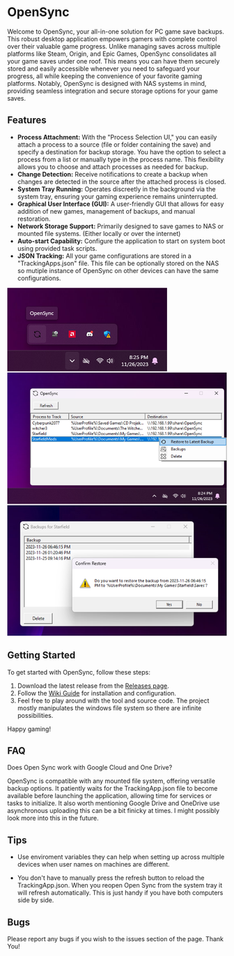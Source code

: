 # OpenSync

Welcome to OpenSync, your all-in-one solution for PC game save backups. This robust desktop application empowers gamers with complete control over their valuable game progress. Unlike managing saves across multiple platforms like Steam, Origin, and Epic Games, OpenSync consolidates all your game saves under one roof. This means you can have them securely stored and easily accessible whenever you need to safeguard your progress, all while keeping the convenience of your favorite gaming platforms. Notably, OpenSync is designed with NAS systems in mind, providing seamless integration and secure storage options for your game saves.

## Features

- **Process Attachment:** With the "Process Selection UI," you can easily attach a process to a source (file or folder containing the save) and specify a destination for backup storage. You have the option to select a process from a list or manually type in the process name. This flexibility allows you to choose and attach processes as needed for backup.
- **Change Detection:** Receive notifications to create a backup when changes are detected in the source after the attached process is closed.
- **System Tray Running:** Operates discreetly in the background via the system tray, ensuring your gaming experience remains uninterrupted.
- **Graphical User Interface (GUI):** A user-friendly GUI that allows for easy addition of new games, management of backups, and manual restoration.
- **Network Storage Support:** Primarily designed to save games to NAS or mounted file systems. (Either locally or over the internet)
- **Auto-start Capability:** Configure the application to start on system boot using provided task scripts.
- **JSON Tracking:** All your game configurations are stored in a "TrackingApps.json" file. This file can be optionally stored on the NAS so mutiple instance of OpenSync on other devices can have the same configurations.
<img src="https://github.com/mitch344/OpenSync/blob/main/DemoImages/SystemTray.png">

<img src="https://github.com/mitch344/OpenSync/blob/main/DemoImages/MainMenu.png">

<img src="https://github.com/mitch344/OpenSync/blob/main/DemoImages/RestoreBackup.png">

## Getting Started

To get started with OpenSync, follow these steps:

1. Download the latest release from the [Releases page](https://github.com/mitch344/OpenSync/releases).
2. Follow the [Wiki Guide](https://github.com/mitch344/OpenSync/wiki) for installation and configuration.
3. Feel free to play around with the tool and source code. The project mostly manipulates the windows file system so there are infinite possibilities.

Happy gaming!

## FAQ
Does Open Sync work with Google Cloud and One Drive?

OpenSync is compatible with any mounted file system, offering versatile backup options. It patiently waits for the TrackingApp.json file to become available before launching the application, allowing time for services or tasks to initialize. It also worth mentioning Google Drive and OneDrive use asynchronous uploading this can be a bit finicky at times. I might possibly look more into this in the future. 

## Tips
- Use enviroment variables they can help when setting up across multiple devices when user names on machines are different.

- You don't have to manually press the refresh button to reload the TrackingApp.json. When you reopen Open Sync from the system tray it will refresh automatically. This is just handy if you have both computers side by side.

## Bugs
Please report any bugs if you wish to the issues section of the page. Thank You!
